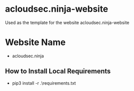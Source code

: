 # acloudsec.ninja-website
Used as the template for the website acloudsec.ninja-website
# Website Name 
 - acloudsec.ninja

 ## How to Install Local Requirements

 - pip3 install -r .\requirements.txt